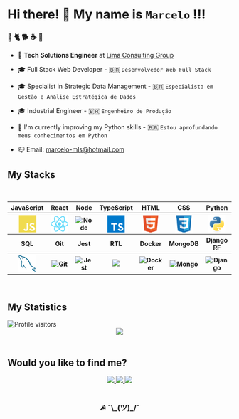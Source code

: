 # Hi there! 🖖 My name is `Marcelo` !!!
### 🎥 🐈 🐕 ☕ 🍺

- 💼  **Tech Solutions Engineer** at <a href="https://www.limaconsulting.com/">Lima Consulting Group</a>

- 🎓  Full Stack Web Developer - 🇧🇷 ```Desenvolvedor Web Full Stack``` 
- 🎓  Specialist in Strategic Data Management - 🇧🇷 ```Especialista em Gestão e Análise Estratégica de Dados```
- 🎓  Industrial Engineer - 🇧🇷 ```Engenheiro de Produção``` 
- 🌱  I'm currently improving my Python skills - 🇧🇷 ```Estou aprofundando meus conhecimentos em Python```
- 📪  Email: <a href="mailto:marcelo-mls@hotmail.com">marcelo-mls@hotmail.com</a>

## My Stacks

<div style="display: inline_block" align="center">
<br>

<table>
  <tr>
    <th width="110px">JavaScript</th>
    <th width="110px">React</th>
    <th width="110px">Node</th>
    <th width="110px">TypeScript</th>
    <th width="110px">HTML</th>
    <th width="110px">CSS</th>
    <th width="110px">Python</th>
   </tr>
  <tr>
    <th><img align="center" alt="JavaScript" height="40" src="https://raw.githubusercontent.com/devicons/devicon/master/icons/javascript/javascript-plain.svg"></th>
    <th><img align="center" alt="React" height="40" src="https://raw.githubusercontent.com/devicons/devicon/master/icons/react/react-original.svg"></th>
    <th><img align="center" alt="Node" height="40" src="https://cdn.jsdelivr.net/gh/devicons/devicon/icons/nodejs/nodejs-original.svg"></th>
    <th><img align="center" alt="TypeScript" height="40" src="https://raw.githubusercontent.com/devicons/devicon/master/icons/typescript/typescript-plain.svg"></th>
    <th><img align="center" alt="HTML" height="40" src="https://raw.githubusercontent.com/devicons/devicon/master/icons/html5/html5-original.svg"></th>
    <th><img align="center" alt="CSS" height="40" src="https://raw.githubusercontent.com/devicons/devicon/master/icons/css3/css3-original.svg"></th>
    <th><img align="center" alt="Python" height="40" src="https://raw.githubusercontent.com/devicons/devicon/master/icons/python/python-original.svg"></th>
  </tr>
  <tr>
    <th>SQL</th>
    <th>Git</th>
    <th>Jest</th>
    <th>RTL</th>
    <th>Docker</th>
    <th>MongoDB</th>
    <th>Django RF</th>
    <!--
    <th>Redux</th>
    -->
  </tr>
  <tr> 
    <th><img align="center" alt="SQL" height="40" src="https://raw.githubusercontent.com/devicons/devicon/master/icons/mysql/mysql-original.svg"></th>
    <th><img align="center" alt="Git" height="40" src="https://cdn.jsdelivr.net/gh/devicons/devicon/icons/git/git-original.svg"></th>
    <th><img align="center" alt="Jest" height="40" src="https://cdn.jsdelivr.net/gh/devicons/devicon/icons/jest/jest-plain.svg"></th>
    <th><img height="40" src="https://testing-library.com/img/octopus-128x128.png"></th>
    <th><img align="center" alt="Docker" height="40" src="https://cdn.jsdelivr.net/gh/devicons/devicon/icons/docker/docker-plain.svg"></th>
    <th><img align="center" alt="Mongo" height="40" src="https://cdn.jsdelivr.net/gh/devicons/devicon/icons/mongodb/mongodb-original.svg"></th>
    <th><img align="center" alt="Django" height="40" src="https://cdn.jsdelivr.net/gh/devicons/devicon/icons/django/django-plain.svg"></th>
    <!--
    <th><img align="center" alt="Redux" height="30" width="40" src="https://cdn.jsdelivr.net/gh/devicons/devicon/icons/redux/redux-original.svg"></th>
    -->
  </tr>
</table>  
  
<!-- Site para buscar os icones: https://devicon.dev/ -->

</div>
<br>

## My Statistics
<img alt="Profile visitors" src="https://komarev.com/ghpvc/?username=marcelo-mls&style=for-the-badge"/>

<br>
<div align="center">
  <a href="https://www.linkedin.com/in/marcelo-mls/" target="_blank"> 
   <!--
    <img height="180em" src="https://github-readme-stats-git-masterrstaa-rickstaa.vercel.app//api?username=marcelo-mls&show_icons=true&theme=dark&include_all_commits=true&count_private=true"/>
   -->

  <img height="180em" src="https://github-readme-stats-git-masterrstaa-rickstaa.vercel.app//api/top-langs/?username=marcelo-mls&layout=compact&langs_count=7&theme=dark"/>   
  </a>
</div>


  
<br>

## Would you like to find me?
 
<div align="center"> 
  <a href="https://www.linkedin.com/in/marcelo-mls/" target="_blank">
    <img src="https://img.shields.io/badge/-LinkedIn-%230077B5?style=for-the-badge&logo=linkedin&logoColor=white" target="_blank">
  </a> 
  <a href="https://letterboxd.com/MarceloMLS/" target="_blank">
    <img src="https://img.shields.io/badge/-Letterboxd-03A61C?style=for-the-badge&logo=audi&logoColor=white" target="_blank">
  </a>
  <a href="mailto:marcelo-mls@hotmail.com" target="_blank">
    <img src="https://img.shields.io/badge/-Email-c14438?style=for-the-badge&logo=Gmail&logoColor=white" target="_blank">
  </a>
  <!--   <a href="https://www.instagram.com/marquesmls/" target="_blank">
<img src="https://img.shields.io/badge/-Instagram-%23E4405F?style=for-the-badge&logo=instagram&logoColor=white" target="_blank">
</a> -->
</div>

<br>
  
<h3 align="center"> ☭ ¯\_(ツ)_/¯ </h3>
